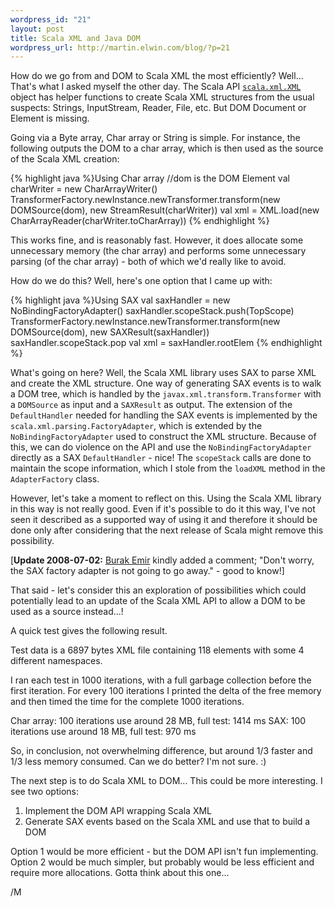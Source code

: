 ```yaml
--- 
wordpress_id: "21"
layout: post
title: Scala XML and Java DOM
wordpress_url: http://martin.elwin.com/blog/?p=21
---
```

How do we go from and DOM to Scala XML the most efficiently? Well... That's what I asked myself the other day. The Scala API <a href="http://www.scala-lang.org/docu/files/api/scala/xml/XML$object.html">`scala.xml.XML`</a> object has helper functions to create Scala XML structures from the usual suspects: Strings, InputStream, Reader, File, etc. But DOM Document or Element is missing.

Going via a Byte array, Char array or String is simple. For instance, the following outputs the DOM to a char array, which is then used as the source of the Scala XML creation:

{% highlight java %}Using Char array
//dom is the DOM Element
val charWriter = new CharArrayWriter()
TransformerFactory.newInstance.newTransformer.transform(new DOMSource(dom), new StreamResult(charWriter))
val xml = XML.load(new CharArrayReader(charWriter.toCharArray))
{% endhighlight %}

This works fine, and is reasonably fast. However, it does allocate some unnecessary memory (the char array) and performs some unnecessary parsing (of the char array) - both of which we'd really like to avoid.

How do we do this? Well, here's one option that I came up with:

{% highlight java %}Using SAX
val saxHandler = new NoBindingFactoryAdapter()
saxHandler.scopeStack.push(TopScope)
TransformerFactory.newInstance.newTransformer.transform(new DOMSource(dom), new SAXResult(saxHandler))
saxHandler.scopeStack.pop
val xml = saxHandler.rootElem
{% endhighlight %}

What's going on here? Well, the Scala XML library uses SAX to parse XML and create the XML structure. One way of generating SAX events is to walk a DOM tree, which is handled by the `javax.xml.transform.Transformer` with a `DOMSource` as input and a `SAXResult` as output. The extension of the `DefaultHandler` needed for handling the SAX events is implemented by the `scala.xml.parsing.FactoryAdapter`, which is extended by the `NoBindingFactoryAdapter` used to construct the XML structure. Because of this, we can do violence on the API and use the `NoBindingFactoryAdapter` directly as a SAX `DefaultHandler` - nice! The `scopeStack` calls are done to maintain the scope information, which I stole from the `loadXML` method in the `AdapterFactory` class.

However, let's take a moment to reflect on this. Using the Scala XML library in this way is not really good. Even if it's possible to do it this way, I've not seen it described as a supported way of using it and therefore it should be done only after considering that the next release of Scala might remove this possibility.

[<strong>Update 2008-07-02:</strong> <a href="http://burak.emir.googlepages.com/">Burak Emir</a> kindly added a comment; "Don't worry, the SAX factory adapter is not going to go away." - good to know!]

That said - let's consider this an exploration of possibilities which could potentially lead to an update of the Scala XML API to allow a DOM to be used as a source instead...!

A quick test gives the following result.

Test data is a 6897 bytes XML file containing 118 elements with some 4 different namespaces.

I ran each test in 1000 iterations, with a full garbage collection before the first iteration. For every 100 iterations I printed the delta of the free memory and then timed the time for the complete 1000 iterations.

Char array: 100 iterations use around 28 MB, full test: 1414 ms
SAX: 100 iterations use around 18 MB, full test: 970 ms

So, in conclusion, not overwhelming difference, but around 1/3 faster and 1/3 less memory consumed. Can we do better? I'm not sure. :)

The next step is to do Scala XML to DOM... This could be more interesting. I see two options:

<ol>
	<li>Implement the DOM API wrapping Scala XML</li>
	<li>Generate SAX events based on the Scala XML and use that to build a DOM</li>
</ol>

Option 1 would be more efficient - but the DOM API isn't fun implementing. Option 2 would be much simpler, but probably would be less efficient and require more allocations. Gotta think about this one...

/M
